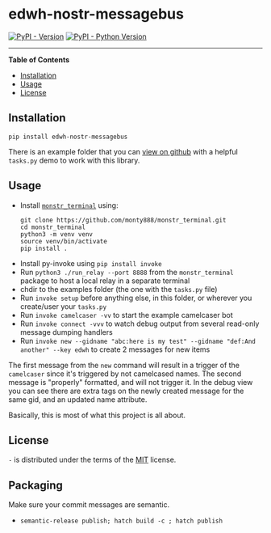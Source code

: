 # edwh-nostr-messagebus
[![PyPI - Version](https://img.shields.io/pypi/v/edwh-nostr-messagebus.svg)](https://pypi.org/project/edwh-nostr-messagebus)
[![PyPI - Python Version](https://img.shields.io/pypi/pyversions/edwh-nostr-messagebus.svg)](https://pypi.org/project/edwh-nostr-messagebus)

-----

**Table of Contents**
- [Installation](#installation)
- [Usage](#usage)
- [License](#license)

## Installation

```console
pip install edwh-nostr-messagebus 
```

There is an example folder that you can [view on github](https://github.com/educationwarehouse/edwh-nostr-messagebus/tree/main/examples) 
with a helpful `tasks.py` demo to work with this library. 

## Usage
- Install [`monstr_terminal`](https://pypi.org/project/monstr-terminal) using: 
  ```
  git clone https://github.com/monty888/monstr_terminal.git  
  cd monstr_terminal  
  python3 -m venv venv   
  source venv/bin/activate   
  pip install .
  ```
- Install py-invoke using `pip install invoke`
- Run `python3 ./run_relay --port 8888` from the `monstr_terminal` package to host a local relay in a separate terminal
- chdir to the examples folder (the one with the `tasks.py` file)
- Run `invoke setup` before anything else, in this folder, or wherever you create/user your `tasks.py`
- Run `invoke camelcaser -vv` to start the example camelcaser bot 
- Run `invoke connect -vvv` to watch debug output from several read-only message dumping handlers
- Run `invoke new --gidname "abc:here is my test" --gidname "def:And another" --key edwh` to create 2 messages for new items

The first message from the `new` command will result in a trigger of the `camelcaser` since it's triggered by 
not camelcased names. The second message is "properly" formatted, and will not trigger it. In the debug view you can see
there are extra tags on the newly created message for the same gid, and an updated name attribute. 

Basically, this is most of what this project is all about. 

## License

`-` is distributed under the terms of the [MIT](https://spdx.org/licenses/MIT.html) license.


## Packaging
Make sure your commit messages are semantic.
- `semantic-release publish; hatch build -c ; hatch publish` 